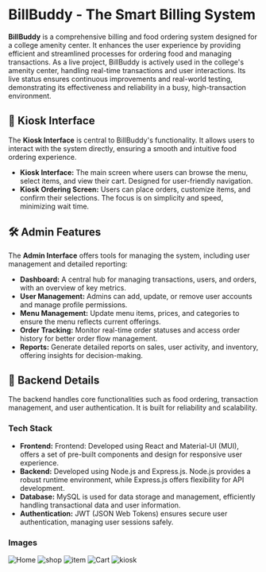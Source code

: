# BillBuddy - The Smart Billing System

**BillBuddy** is a comprehensive billing and food ordering system designed for a college amenity center. It enhances the user experience by providing efficient and streamlined processes for ordering food and managing transactions. As a live project, BillBuddy is actively used in the college's amenity center, handling real-time transactions and user interactions. Its live status ensures continuous improvements and real-world testing, demonstrating its effectiveness and reliability in a busy, high-transaction environment.


## 📸 Kiosk Interface

The **Kiosk Interface** is central to BillBuddy's functionality. It allows users to interact with the system directly, ensuring a smooth and intuitive food ordering experience.

- **Kiosk Interface:** The main screen where users can browse the menu, select items, and view their cart. Designed for user-friendly navigation.
- **Kiosk Ordering Screen:** Users can place orders, customize items, and confirm their selections. The focus is on simplicity and speed, minimizing wait time.

## 🛠️ Admin Features

The **Admin Interface** offers tools for managing the system, including user management and detailed reporting:

- **Dashboard:** A central hub for managing transactions, users, and orders, with an overview of key metrics.
- **User Management:** Admins can add, update, or remove user accounts and manage profile permissions.
- **Menu Management:** Update menu items, prices, and categories to ensure the menu reflects current offerings.
- **Order Tracking:** Monitor real-time order statuses and access order history for better order flow management.
- **Reports:** Generate detailed reports on sales, user activity, and inventory, offering insights for decision-making.

## 🔧 Backend Details

The backend handles core functionalities such as food ordering, transaction management, and user authentication. It is built for reliability and scalability.

### Tech Stack

- **Frontend:** Frontend: Developed using React and Material-UI (MUI), offers a set of pre-built components and design for responsive user experience.
- **Backend:** Developed using Node.js and Express.js. Node.js provides a robust runtime environment, while Express.js offers flexibility for API development.
- **Database:** MySQL is used for data storage and management, efficiently handling transactional data and user information.
- **Authentication:** JWT (JSON Web Tokens) ensures secure user authentication, managing user sessions safely.

### Images

![Home](https://drive.google.com/file/d/1OgBZHdp7GqyLgW6VrdlONbA9-gV8ylf9/view?usp=sharing)
![shop](https://drive.google.com/file/d/1hmxnJOV6CxDvoNyBTV7I753XVdOm_6m0/view?usp=sharing)
![item](https://drive.google.com/file/d/1dJ3MbNtyAKCZrLtADsaCOusUeTkfzXg8/view?usp=sharing)
![Cart](https://drive.google.com/file/d/1YKWLs09nQ5v4m45x_4EbrojeWgsHTM_a/view?usp=sharing)
![kiosk](https://drive.google.com/file/d/1cNiTryeaU2aKm2ZifTez1BMF1zoWaaBe/view?usp=sharing)

